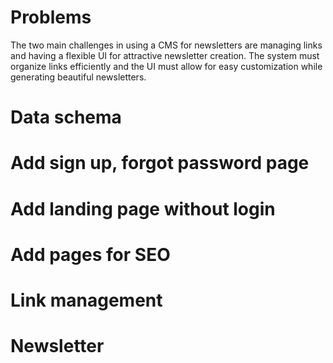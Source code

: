 
# Problems
The two main challenges in using a CMS for newsletters are managing links and having a flexible UI for attractive newsletter creation. The system must organize links efficiently and the UI must allow for easy customization while generating beautiful newsletters. 

# Data schema

# Add sign up, forgot password page

# Add landing page without login

# Add pages for SEO

# Link management

# Newsletter


